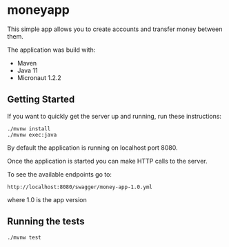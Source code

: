 # moneyapp

This simple app allows you to create accounts and transfer money between them.

The application was build with:
- Maven
- Java 11
- Micronaut 1.2.2

## Getting Started

If you want to quickly get the server up and running, run these instructions:
```
./mvnw install
./mvnw exec:java
```
By default the application is running on localhost port 8080.

Once the application is started you can make HTTP calls to the server.

To see the available endpoints go to:
```
http://localhost:8080/swagger/money-app-1.0.yml
```
where 1.0 is the app version

## Running the tests

```
./mvnw test
```
